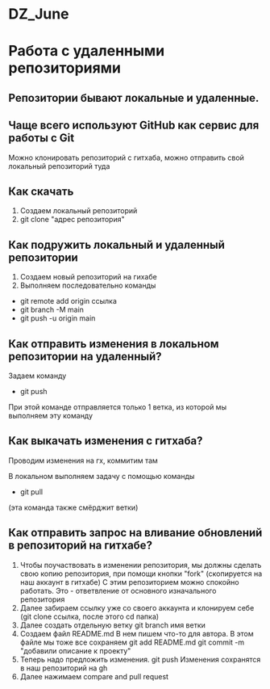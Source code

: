 # DZ_June
# Работа с удаленными репозиториями
## Репозитории бывают локальные и удаленные.
## Чаще всего используют GitHub как сервис для работы с Git
Можно клонировать репозиторий с гитхаба, можно отправить свой локальный репозиторий туда
## Как скачать
1) Создаем локальный репозиторий
2) git clone "адрес репозитория"
## Как подружить локальный и удаленный репозитории
1) Создаем новый репозиторий на гихабе
2) Выполняем последовательно команды 

* git remote add origin ссылка
* git branch -M main
* git push -u origin main

## Как отправить изменения в локальном репозитории на удаленный?
Задаем команду
* git push

При этой команде отправляется только 1 ветка, из которой мы выполняем эту команду

## Как выкачать изменения с гитхаба?
Проводим изменения на гх, коммитим там

В локальном выполняем задачу с помощью команды
* git pull

(эта команда также смёрджит ветки)

## Как отправить запрос на вливание обновлений в репозиторий на гитхабе?
1) Чтобы поучаствовать в изменении репозитория, мы должны сделать свою копию репозитория, при помощи кнопки "fork" (скопируется на наш аккаунт в гитхабе)
С этим репозиторием можно спокойно работать.
Это - ответвление от основного изначального репозитория
2) Далее забираем ссылку уже со своего аккаунта и клонируем себе (git clone ссылка, после этого cd папка)
3) Далее создать отдельную ветку git branch имя ветки
4) Создаем файл README.md
В нем пишем что-то для автора. В этом файле мы тоже все сохраняем 
git add README.md
git commit -m "добавили описание к проекту"
5) Теперь надо предложить изменения. git push
Изменения сохранятся в наш репозиторий на gh
6) Далее нажимаем compare and pull request